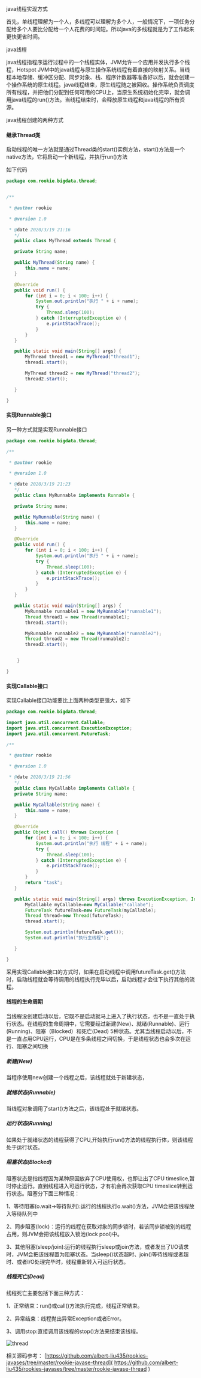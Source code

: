 java线程实现方式

首先，单线程理解为一个人，多线程可以理解为多个人，一般情况下，一项任务分配给多个人要比分配给一个人花费的时间短。所以java的多线程就是为了工作起来更快更省时间。

java线程

java线程指程序运行过程中的一个线程实体，JVM允许一个应用并发执行多个线程，Hotspot JVM中的java线程与原生操作系统线程有着直接的映射关系。当线程本地存储、缓冲区分配、同步对象、栈、程序计数器等准备好以后，就会创建一个操作系统的原生线程。java线程结束，原生线程随之被回收。操作系统负责调度所有线程，并把他们分配到任何可用的CPU上，当原生系统初始化完毕，就会调用java线程的run()方法。当线程结束时，会释放原生线程和java线程的所有资源。

java线程创建的两种方式

#### 继承Thread类

启动线程的唯一方法就是通过Thread类的start()实例方法，start()方法是一个native方法，它将启动一个新线程，并执行run()方法

如下代码

```java
package com.rookie.bigdata.thread;


/**

 * @author rookie

 * @version 1.0

 * @date 2020/3/19 21:16
   */
   public class MyThread extends Thread {

   private String name;

   public MyThread(String name) {
       this.name = name;
   }

   @Override
   public void run() {
       for (int i = 0; i < 100; i++) {
           System.out.println("执行 " + i + name);
           try {
               Thread.sleep(100);
           } catch (InterruptedException e) {
               e.printStackTrace();
           }
       }
   }

   public static void main(String[] args) {
       MyThread thread1 = new MyThread("thread1");
       thread1.start();

       MyThread thread2 = new MyThread("thread2");
       thread2.start();

   }

}
```

#### 实现Runnable接口

另一种方式就是实现Runnable接口

```java
package com.rookie.bigdata.thread;

/**

 * @author rookie

 * @version 1.0

 * @date 2020/3/19 21:23
   */
   public class MyRunnable implements Runnable {

   private String name;

   public MyRunnable(String name) {
       this.name = name;
   }

   @Override
   public void run() {
       for (int i = 0; i < 100; i++) {
           System.out.println("执行 " + i + name);
           try {
               Thread.sleep(100);
           } catch (InterruptedException e) {
               e.printStackTrace();
           }
       }
   }

   public static void main(String[] args) {
       MyRunnable runnable1 = new MyRunnable("runnable1");
       Thread thread1 = new Thread(runnable1);
       thread1.start();

       MyRunnable runnable2 = new MyRunnable("runnable2");
       Thread thread2 = new Thread(runnable2);
       thread2.start();


    }

}
```

#### 实现Callable接口

实现Callable接口功能要比上面两种类型更强大，如下

```java
package com.rookie.bigdata.thread;

import java.util.concurrent.Callable;
import java.util.concurrent.ExecutionException;
import java.util.concurrent.FutureTask;

/**

 * @author rookie

 * @version 1.0

 * @date 2020/3/19 21:56
   */
   public class MyCallable implements Callable {
   private String name;

   public MyCallable(String name) {
       this.name = name;
   }

   @Override
   public Object call() throws Exception {
       for (int i = 0; i < 100; i++) {
           System.out.println("执行 线程" + i + name);
           try {
               Thread.sleep(100);
           } catch (InterruptedException e) {
               e.printStackTrace();
           }
       }
       return "task";
   }

   public static void main(String[] args) throws ExecutionException, InterruptedException {
       MyCallable myCallable=new MyCallable("callabe");
       FutureTask futureTask=new FutureTask(myCallable);
       Thread thread=new Thread(futureTask);
       thread.start();

       System.out.println(futureTask.get());
       System.out.println("执行主线程");

   }

}
```

采用实现Callable接口的方式时，如果在启动线程中调用futureTask.get()方法时，启动线程就会等待调用的线程执行完毕以后，启动线程才会往下执行其他的流程。

#### 线程的生命周期

当线程没创建启动以后，它既不是启动就马上进入了执行状态，也不是一直处于执行状态。在线程的生命周期中，它需要经过新建(New)、就绪(Runnable)、运行(Running)、阻塞（Blocked）和死亡(Dead) 5种状态。尤其当线程启动以后，不是一直占用CPU运行，CPU是在多条线程之间切换，于是线程状态也会多次在运行、阻塞之间切换

##### 新建(New)

当程序使用new创建一个线程之后，该线程就处于新建状态，

##### 就绪状态(Runnable)

当线程对象调用了start()方法之后，该线程处于就绪状态。

##### 运行状态(Running)

如果处于就绪状态的线程获得了CPU,开始执行run()方法的线程执行体，则该线程处于运行状态。

##### 阻塞状态(Blocked)

阻塞状态是指线程因为某种原因放弃了CPU使用权，也即让出了CPU timeslice,暂时停止运行。直到线程进入可运行状态，才有机会再次获取CPU timeslice转到运行状态。阻塞分下面三种情况：

1、等待阻塞(o.wait->等待队列):运行的线程执行o.wait()方法，JVM会把该线程放入等待队列中

2、同步阻塞(lock)：运行的线程在获取对象的同步锁时，若该同步锁被别的线程占用，则JVM会把该线程放入锁池(lock pool)中。

3、其他阻塞(sleep/join):运行的线程执行sleep或join方法，或者发出了I/O请求时，JVM会把该线程置为阻塞状态。当sleep()状态超时、join()等待线程或者超时、或者I/O处理完毕时，线程重新转入可运行状态。

##### 线程死亡(Dead)

线程死亡主要包括下面三种方式：

1、正常结束：run()或call()方法执行完成，线程正常结束。

2、异常结束：线程抛出异常Exception或者Error。

3、调用stop:直接调用该线程的stop()方法来结束该线程。

![thread](.\pic\thread.jpg)

相关源码参考： [https://github.com/albert-liu435/rookies-javases/tree/master/rookie-javase-thread]( https://github.com/albert-liu435/rookies-javases/tree/master/rookie-javase-thread ) 

